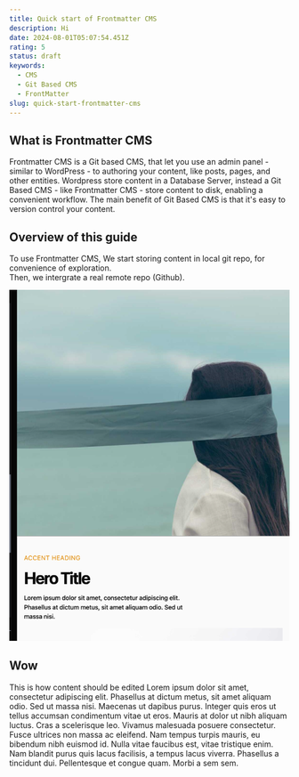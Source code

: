 ```yaml
---
title: Quick start of Frontmatter CMS
description: Hi
date: 2024-08-01T05:07:54.451Z
rating: 5
status: draft
keywords:
  - CMS
  - Git Based CMS
  - FrontMatter
slug: quick-start-frontmatter-cms
---
```


## What is Frontmatter CMS
Frontmatter CMS is a Git based CMS, that let you use an admin panel - similar to WordPress - 
to authoring your content, like posts, pages, and other entities.
Wordpress store content in a Database Server, instead a Git Based CMS - like Frontmatter CMS - 
store content to disk, enabling a convenient workflow.
The main benefit of Git Based CMS is that it's easy to version control your content.


## Overview of this guide
To use Frontmatter CMS, We start storing content in local git repo, for convenience of exploration.  
Then, we intergrate a real remote repo (Github).

![](../../assets/Schermata%202024-07-28%20alle%2012.38.53.png)

## Wow
This is how content should be edited
Lorem ipsum dolor sit amet, consectetur adipiscing elit. Phasellus at dictum metus, sit amet aliquam odio. Sed ut massa nisi. Maecenas ut dapibus purus. Integer quis eros ut tellus accumsan condimentum vitae ut eros. Mauris at dolor ut nibh aliquam luctus. Cras a scelerisque leo. Vivamus malesuada posuere consectetur. Fusce ultrices non massa ac eleifend. Nam tempus turpis mauris, eu bibendum nibh euismod id. Nulla vitae faucibus est, vitae tristique enim. Nam blandit purus quis lacus facilisis, a tempus lacus viverra. Phasellus a tincidunt dui. Pellentesque et congue quam. Morbi a sem sem.